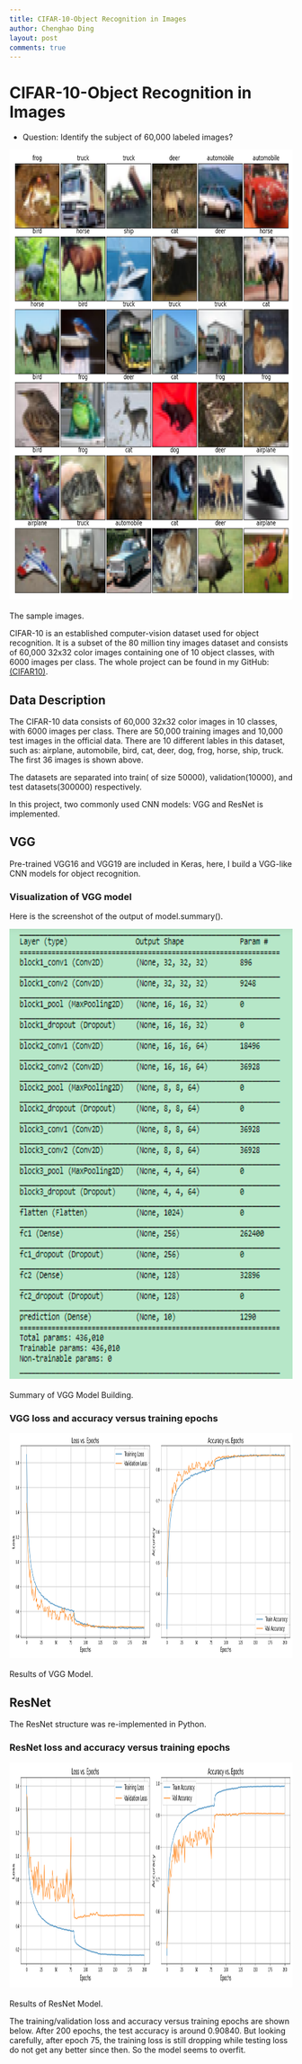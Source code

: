 ```yaml
---
title: CIFAR-10-Object Recognition in Images
author: Chenghao Ding
layout: post
comments: true
---
```


# CIFAR-10-Object Recognition in Images

* Question: Identify the subject of 60,000 labeled images?

<div class="fig figcenter fighighlight">
  <img src="/assets/images/snapshot.png" width="800" height="800">
  <div class="figcaption"><br> The sample images.<br>
  </div>
</div>

CIFAR-10  is an established computer-vision dataset used for object recognition. It is a subset of the 80 million tiny images dataset and consists of 60,000 32x32 color images containing one of 10 object classes, with 6000 images per class. The whole project can be found in my GitHub: <a href=https://github.com/ChenghaoDing90/CIFAR10>(CIFAR10)</a>.

## Data Description
The CIFAR-10 data consists of 60,000 32x32 color images in 10 classes, with 6000 images per class. There are 50,000 training images and 10,000 test images in the official data. There are 10 different lables in this dataset, such as: airplane, automobile, bird, cat, deer, dog, frog, horse, ship, truck. The first 36 images is shown above.

The datasets are separated into train( of size 50000), validation(10000), and test datasets(300000) respectively.

In this project, two commonly used CNN models: VGG and ResNet is implemented.

## VGG
Pre-trained VGG16 and VGG19 are included in Keras, here, I build a VGG-like CNN models for object recognition.

### Visualization of VGG model

Here is the screenshot of the output of model.summary().

<div class="fig figcenter fighighlight">
  <img src="/assets/images/Capturevgg.png" width="800" height="800">
  <div class="figcaption"><br> Summary of VGG Model Building.<br>
  </div>
</div>

### VGG loss and accuracy versus training epochs

<div class="fig figcenter fighighlight">
  <img src="/assets/images/vgg_loss.png" width="800" height="400">
  <div class="figcaption"><br> Results of VGG Model.<br>
  </div>
</div>


## ResNet

The ResNet structure was re-implemented in Python. 
### ResNet loss and accuracy versus training epochs

<div class="fig figcenter fighighlight">
  <img src="/assets/images/resnet_loss.png" width="800" height="400">
  <div class="figcaption"><br> Results of ResNet Model.<br>
  </div>
</div>

The training/validation loss and accuracy versus training epochs are shown below. After 200 epochs, the test accuracy is around 0.90840. But looking carefully, after epoch 75, the training loss is still dropping while testing loss do not get any better since then. So the model seems to overfit.






